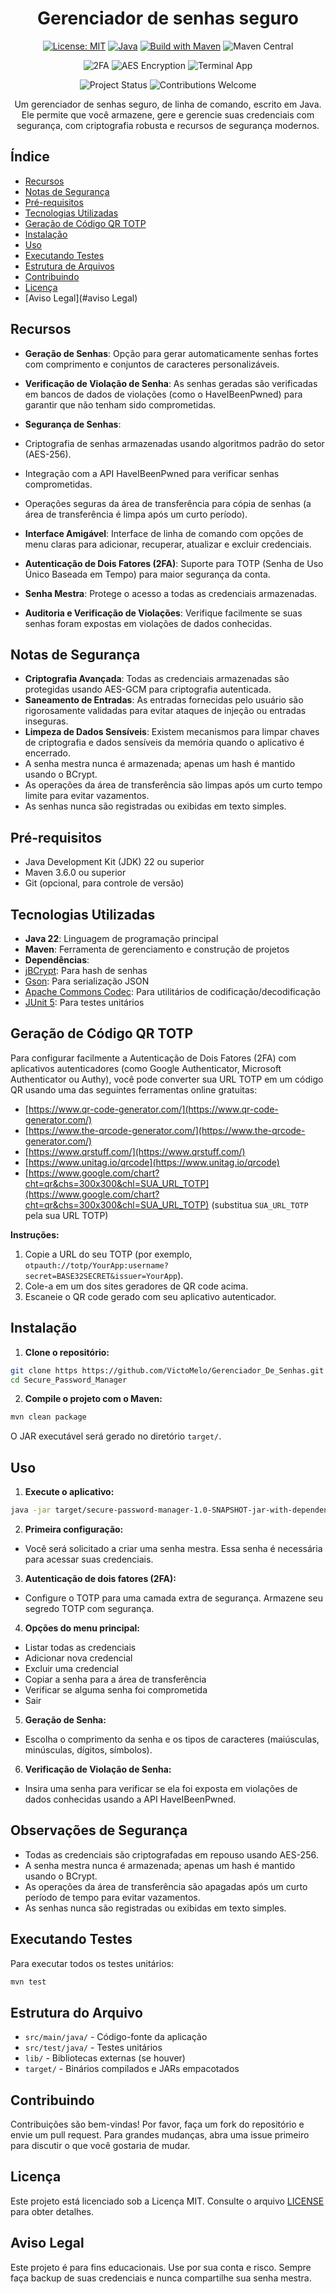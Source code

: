 <div align="center">

# Gerenciador de senhas seguro

<!-- ========== Informações do projeto ========== -->

[![License: MIT](https://img.shields.io/badge/License-MIT-purple.svg)](LICENSE)
[![Java](https://img.shields.io/badge/Java-22-blue.svg)](https://www.oracle.com/java/technologies/javase/22-relnote-issues.html)
[![Build with Maven](https://img.shields.io/badge/Build-Maven-brightgreen.svg)](https://maven.apache.org/)
![Maven Central](https://img.shields.io/badge/Maven-dependencies-blue?logo=apachemaven)

<!-- ========== Funcionalidades ========== -->

![2FA](https://img.shields.io/badge/2FA-TOTP-green?style=flat)
![AES Encryption](https://img.shields.io/badge/Encryption-AES256-blue?style=flat)
![Terminal App](https://img.shields.io/badge/Interface-Terminal-informational?style=flat)

<!-- ========== Status do projeto ========== -->

![Project Status](https://img.shields.io/badge/status-active-brightgreen?style=flat)
![Contributions Welcome](https://img.shields.io/badge/contributions-welcome-orange?style=flat)



Um gerenciador de senhas seguro, de linha de comando, escrito em Java. Ele permite que você armazene, gere e gerencie suas credenciais com segurança, com criptografia robusta e recursos de segurança modernos.

</div>

## Índice
- [Recursos](#recursos)
- [Notas de Segurança](#notas-de-segurança)
- [Pré-requisitos](#pré-requisitos)
- [Tecnologias Utilizadas](#tecnologias-utilizadas)
- [Geração de Código QR TOTP](#geração-de-código-qr-totp)
- [Instalação](#instalação)
- [Uso](#uso)
- [Executando Testes](#executando-testes)
- [Estrutura de Arquivos](#estrutura-de-arquivos)
- [Contribuindo](#contribuindo)
- [Licença](#licença)
- [Aviso Legal](#aviso Legal)

## Recursos

- **Geração de Senhas**: Opção para gerar automaticamente senhas fortes com comprimento e conjuntos de caracteres personalizáveis.

- **Verificação de Violação de Senha**: As senhas geradas são verificadas em bancos de dados de violações (como o HaveIBeenPwned) para garantir que não tenham sido comprometidas.
- **Segurança de Senhas**:
- Criptografia de senhas armazenadas usando algoritmos padrão do setor (AES-256).
- Integração com a API HaveIBeenPwned para verificar senhas comprometidas.
- Operações seguras da área de transferência para cópia de senhas (a área de transferência é limpa após um curto período).
- **Interface Amigável**: Interface de linha de comando com opções de menu claras para adicionar, recuperar, atualizar e excluir credenciais.
- **Autenticação de Dois Fatores (2FA)**: Suporte para TOTP (Senha de Uso Único Baseada em Tempo) para maior segurança da conta.
- **Senha Mestra**: Protege o acesso a todas as credenciais armazenadas.
- **Auditoria e Verificação de Violações**: Verifique facilmente se suas senhas foram expostas em violações de dados conhecidas.

## Notas de Segurança

- **Criptografia Avançada**: Todas as credenciais armazenadas são protegidas usando AES-GCM para criptografia autenticada.
- **Saneamento de Entradas**: As entradas fornecidas pelo usuário são rigorosamente validadas para evitar ataques de injeção ou entradas inseguras.
- **Limpeza de Dados Sensíveis**: Existem mecanismos para limpar chaves de criptografia e dados sensíveis da memória quando o aplicativo é encerrado.
- A senha mestra nunca é armazenada; apenas um hash é mantido usando o BCrypt.
- As operações da área de transferência são limpas após um curto tempo limite para evitar vazamentos.
- As senhas nunca são registradas ou exibidas em texto simples.

## Pré-requisitos

- Java Development Kit (JDK) 22 ou superior
- Maven 3.6.0 ou superior
- Git (opcional, para controle de versão)

## Tecnologias Utilizadas

- **Java 22**: Linguagem de programação principal
- **Maven**: Ferramenta de gerenciamento e construção de projetos
- **Dependências**:
- [jBCrypt](https://www.mindrot.org/projects/jBCrypt/): Para hash de senhas
- [Gson](https://github.com/google/gson): Para serialização JSON
- [Apache Commons Codec](https://commons.apache.org/proper/commons-codec/): Para utilitários de codificação/decodificação
- [JUnit 5](https://junit.org/junit5/): Para testes unitários

## Geração de Código QR TOTP

Para configurar facilmente a Autenticação de Dois Fatores (2FA) com aplicativos autenticadores (como Google Authenticator, Microsoft Authenticator ou Authy), você pode converter sua URL TOTP em um código QR usando uma das seguintes ferramentas online gratuitas:

- [https://www.qr-code-generator.com/](https://www.qr-code-generator.com/)
- [https://www.the-qrcode-generator.com/](https://www.the-qrcode-generator.com/)
- [https://www.qrstuff.com/](https://www.qrstuff.com/)
- [https://www.unitag.io/qrcode](https://www.unitag.io/qrcode)
- [https://www.google.com/chart?cht=qr&chs=300x300&chl=SUA_URL_TOTP](https://www.google.com/chart?cht=qr&chs=300x300&chl=SUA_URL_TOTP) (substitua `SUA_URL_TOTP` pela sua URL TOTP)

**Instruções:**
1. Copie a URL do seu TOTP (por exemplo, `otpauth://totp/YourApp:username?secret=BASE32SECRET&issuer=YourApp`).
2. Cole-a em um dos sites geradores de QR code acima.
3. Escaneie o QR code gerado com seu aplicativo autenticador.

## Instalação

1. **Clone o repositório:**
```sh
git clone https https://github.com/VictoMelo/Gerenciador_De_Senhas.git
cd Secure_Password_Manager
```

2. **Compile o projeto com o Maven:**
```sh
mvn clean package
```
O JAR executável será gerado no diretório `target/`.

## Uso

1. **Execute o aplicativo:**
```sh
java -jar target/secure-password-manager-1.0-SNAPSHOT-jar-with-dependencies.jar
```

2. **Primeira configuração:**
- Você será solicitado a criar uma senha mestra. Essa senha é necessária para acessar suas credenciais.

3. **Autenticação de dois fatores (2FA):**
- Configure o TOTP para uma camada extra de segurança. Armazene seu segredo TOTP com segurança.

4. **Opções do menu principal:**
- Listar todas as credenciais
- Adicionar nova credencial
- Excluir uma credencial
- Copiar a senha para a área de transferência
- Verificar se alguma senha foi comprometida
- Sair

5. **Geração de Senha:**
- Escolha o comprimento da senha e os tipos de caracteres (maiúsculas, minúsculas, dígitos, símbolos).

6. **Verificação de Violação de Senha:**
- Insira uma senha para verificar se ela foi exposta em violações de dados conhecidas usando a API HaveIBeenPwned.

## Observações de Segurança

- Todas as credenciais são criptografadas em repouso usando AES-256.
- A senha mestra nunca é armazenada; apenas um hash é mantido usando o BCrypt.
- As operações da área de transferência são apagadas após um curto período de tempo para evitar vazamentos.
- As senhas nunca são registradas ou exibidas em texto simples.

## Executando Testes

Para executar todos os testes unitários:
```sh
mvn test
```

## Estrutura do Arquivo

- `src/main/java/` - Código-fonte da aplicação
- `src/test/java/` - Testes unitários
- `lib/` - Bibliotecas externas (se houver)
- `target/` - Binários compilados e JARs empacotados

## Contribuindo

Contribuições são bem-vindas! Por favor, faça um fork do repositório e envie um pull request. Para grandes mudanças, abra uma issue primeiro para discutir o que você gostaria de mudar.

## Licença

Este projeto está licenciado sob a Licença MIT. Consulte o arquivo [LICENSE](LICENSE) para obter detalhes.

## Aviso Legal

Este projeto é para fins educacionais. Use por sua conta e risco. Sempre faça backup de suas credenciais e nunca compartilhe sua senha mestra.
